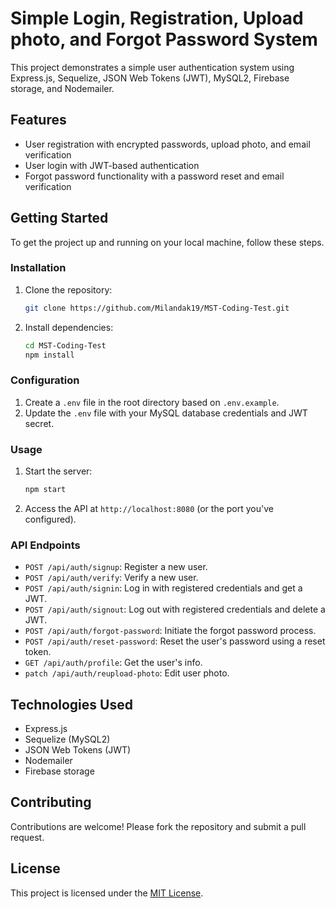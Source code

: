 # Simple Login, Registration, Upload photo, and Forgot Password System

This project demonstrates a simple user authentication system using Express.js, Sequelize, JSON Web Tokens (JWT), MySQL2, Firebase storage, and Nodemailer.

## Features

- User registration with encrypted passwords, upload photo, and email verification
- User login with JWT-based authentication
- Forgot password functionality with a password reset and email verification

## Getting Started

To get the project up and running on your local machine, follow these steps.

### Installation

1. Clone the repository:

   ```bash
   git clone https://github.com/Milandak19/MST-Coding-Test.git
   ```

2. Install dependencies:

   ```bash
   cd MST-Coding-Test
   npm install
   ```

### Configuration

1. Create a `.env` file in the root directory based on `.env.example`.
2. Update the `.env` file with your MySQL database credentials and JWT secret.

### Usage

1. Start the server:

   ```bash
   npm start
   ```

2. Access the API at `http://localhost:8080` (or the port you've configured).

### API Endpoints

- `POST /api/auth/signup`: Register a new user.
- `POST /api/auth/verify`: Verify a new user.
- `POST /api/auth/signin`: Log in with registered credentials and get a JWT.
- `POST /api/auth/signout`: Log out with registered credentials and delete a JWT.
- `POST /api/auth/forgot-password`: Initiate the forgot password process.
- `POST /api/auth/reset-password`: Reset the user's password using a reset token.
- `GET /api/auth/profile`: Get the user's info.
- `patch /api/auth/reupload-photo`: Edit user photo.

## Technologies Used

- Express.js
- Sequelize (MySQL2)
- JSON Web Tokens (JWT)
- Nodemailer
- Firebase storage

## Contributing

Contributions are welcome! Please fork the repository and submit a pull request.

## License

This project is licensed under the [MIT License](LICENSE).
